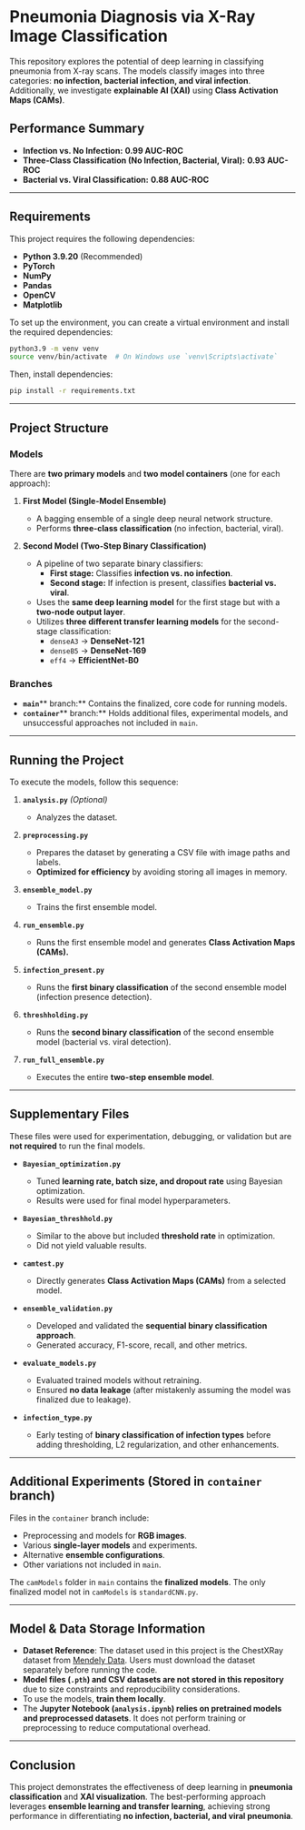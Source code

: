 # **Pneumonia Diagnosis via X-Ray Image Classification**

This repository explores the potential of deep learning in classifying pneumonia from X-ray scans. The models classify images into three categories: **no infection, bacterial infection, and viral infection**. Additionally, we investigate **explainable AI (XAI)** using **Class Activation Maps (CAMs)**.

## **Performance Summary**

- **Infection vs. No Infection:** **0.99 AUC-ROC**
- **Three-Class Classification (No Infection, Bacterial, Viral):** **0.93 AUC-ROC**
- **Bacterial vs. Viral Classification:** **0.88 AUC-ROC**

---
## **Requirements**

This project requires the following dependencies:

- **Python 3.9.20** (Recommended)
- **PyTorch**
- **NumPy**
- **Pandas**
- **OpenCV**
- **Matplotlib**

To set up the environment, you can create a virtual environment and install the required dependencies:

```bash
python3.9 -m venv venv
source venv/bin/activate  # On Windows use `venv\Scripts\activate`
```

Then, install dependencies:

```bash
pip install -r requirements.txt
```

---
## **Project Structure**

### **Models**

There are **two primary models** and **two model containers** (one for each approach):

1. **First Model (Single-Model Ensemble)**

   - A bagging ensemble of a single deep neural network structure.
   - Performs **three-class classification** (no infection, bacterial, viral).

2. **Second Model (Two-Step Binary Classification)**

   - A pipeline of two separate binary classifiers:
     - **First stage:** Classifies **infection vs. no infection**.
     - **Second stage:** If infection is present, classifies **bacterial vs. viral**.
   - Uses the **same deep learning model** for the first stage but with a **two-node output layer**.
   - Utilizes **three different transfer learning models** for the second-stage classification:
     - `denseA3` → **DenseNet-121**
     - `denseB5` → **DenseNet-169**
     - `eff4` → **EfficientNet-B0**

### **Branches**

- **`main`**\*\* branch:\*\* Contains the finalized, core code for running models.
- **`container`**\*\* branch:\*\* Holds additional files, experimental models, and unsuccessful approaches not included in `main`.

---

## **Running the Project**

To execute the models, follow this sequence:

1. **`analysis.py`** *(Optional)*

   - Analyzes the dataset.

2. **`preprocessing.py`**

   - Prepares the dataset by generating a CSV file with image paths and labels.
   - **Optimized for efficiency** by avoiding storing all images in memory.

3. **`ensemble_model.py`**

   - Trains the first ensemble model.

4. **`run_ensemble.py`**

   - Runs the first ensemble model and generates **Class Activation Maps (CAMs).**

5. **`infection_present.py`**

   - Runs the **first binary classification** of the second ensemble model (infection presence detection).

6. **`threshholding.py`**

   - Runs the **second binary classification** of the second ensemble model (bacterial vs. viral detection).

7. **`run_full_ensemble.py`**

   - Executes the entire **two-step ensemble model**.

---

## **Supplementary Files**

These files were used for experimentation, debugging, or validation but are **not required** to run the final models.

- **`Bayesian_optimization.py`**

  - Tuned **learning rate, batch size, and dropout rate** using Bayesian optimization.
  - Results were used for final model hyperparameters.

- **`Bayesian_threshhold.py`**

  - Similar to the above but included **threshold rate** in optimization.
  - Did not yield valuable results.

- **`camtest.py`**

  - Directly generates **Class Activation Maps (CAMs)** from a selected model.

- **`ensemble_validation.py`**

  - Developed and validated the **sequential binary classification approach**.
  - Generated accuracy, F1-score, recall, and other metrics.

- **`evaluate_models.py`**

  - Evaluated trained models without retraining.
  - Ensured **no data leakage** (after mistakenly assuming the model was finalized due to leakage).

- **`infection_type.py`**

  - Early testing of **binary classification of infection types** before adding thresholding, L2 regularization, and other enhancements.

---

## **Additional Experiments (Stored in ****************************`container`**************************** branch)**

Files in the `container` branch include:

- Preprocessing and models for **RGB images**.
- Various **single-layer models** and experiments.
- Alternative **ensemble configurations**.
- Other variations not included in `main`.

The `camModels` folder in `main` contains the **finalized models**. The only finalized model not in `camModels` is `standardCNN.py`. 

---

## **Model & Data Storage Information**

- **Dataset Reference**: The dataset used in this project is the ChestXRay dataset from [Mendely Data](https://data.mendeley.com/datasets/rscbjbr9sj/2). Users must download the dataset separately before running the code.
- **Model files (`.pth`) and CSV datasets are not stored in this repository** due to size constraints and reproducibility considerations.
- To use the models, **train them locally**.
- The **Jupyter Notebook (`analysis.ipynb`) relies on pretrained models and preprocessed datasets**. It does not perform training or preprocessing to reduce computational overhead.

---

## **Conclusion**

This project demonstrates the effectiveness of deep learning in **pneumonia classification** and **XAI visualization**. The best-performing approach leverages **ensemble learning and transfer learning**, achieving strong performance in differentiating **no infection, bacterial, and viral pneumonia**.

